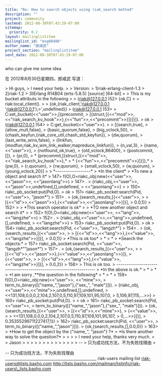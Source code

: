 ```yaml
---
title: "Re: How to search objects using riak_search method"
description: ""
project: community
lastmod: 2012-08-30T07:43:29-07:00
sitemap:
  priority: 0.2
layout: mailinglistitem
mailinglist_id: "msg08406"
author_name: "郎咸武"
project_section: "mailinglistitem"
sent_date: 2012-08-30T07:43:29-07:00
---
```



who can give me some idea

在 2012年8月30日星期四，郎咸武 写道：

&gt; Hi guys,
&gt; I need your help.
&gt;
&gt; Version:
&gt; 1)riak-erlang-client-1.3
&gt; 2)riak-1.2
&gt; 3)Erlang R14B04 (erts-5.8.5) [source] [64-bit]
&gt;
&gt; This is my bucket attributs in the following
&gt;
&gt; (riak@127.0.0.1 )52&gt; {ok,C}
&gt; = riak:local\_client().
&gt;
&gt; {ok,{riak\_client,'riak@127.0.0.1  'riak@127.0.0.1');&gt;',undefined}}
&gt; (riak@127.0.0.1 )53&gt;
&gt; C:set\_bucket(&lt;&lt;"user"&gt;&gt;,[{precommit,
&gt; [{struct,[{&lt;&lt;"mod"&gt;&gt;,&lt;&lt;"riak\_search\_kv\_hook"&gt;&gt;},{&lt;&lt;"fun"&gt;&gt;,&lt;&lt;"precommit"&gt;&gt;}]}]}]).
&gt; ok
&gt; (riak@127.0.0.1 )54&gt;
&gt; C:get\_bucket(&lt;&lt;"user"&gt;&gt;).
&gt;
&gt; [{search,true},
&gt; {allow\_mult,false},
&gt; {basic\_quorum,false},
&gt; {big\_vclock,50},
&gt; {chash\_keyfun,{riak\_core\_util,chash\_std\_keyfun}},
&gt; {dw,quorum},
&gt; {last\_write\_wins,false},
&gt; {linkfun,{modfun,riak\_kv\_wm\_link\_walker,mapreduce\_linkfun}},
&gt; {n\_val,3},
&gt; {name,&lt;&lt;"user"&gt;&gt;},
&gt; {notfound\_ok,true},
&gt; {old\_vclock,86400},
&gt; {postcommit,[]},
&gt; {pr,0},
&gt; \* {precommit,[{struct,[{&lt;&lt;"mod"&gt;&gt;,&lt;&lt;"riak\_search\_kv\_hook"&gt;&gt;},\*
&gt; \* {&lt;&lt;"fun"&gt;&gt;,&lt;&lt;"precommit"&gt;&gt;}]}]},\*
&gt; {pw,0},
&gt; {r,quorum},
&gt; {rw,quorum},
&gt; {small\_vclock,50},
&gt; {w,quorum},
&gt; {young\_vclock,20}]
&gt;
&gt; \*------------------\*
&gt; \*In the client\*
&gt; \*To new a object and search it\*
&gt; 147&gt; f(O),O=riakc\_obj:new(&lt;&lt;"user"&gt;&gt;, &lt;&lt;"jason"&gt;&gt;, &lt;&lt;"jasonlang"&gt;&gt;)
&gt; 147&gt; .
&gt; {riakc\_obj,&lt;&lt;"user"&gt;&gt;,&lt;&lt;"jason"&gt;&gt;,undefined,[],undefined,
&gt; &lt;&lt;"jasonlang"&gt;&gt;}
&gt;
&gt; 150&gt; riakc\_pb\_socket:put(Pid,O).
&gt; ok
&gt; 151&gt; riakc\_pb\_socket:search(Pid, &lt;&lt;"user"&gt;&gt;, "jason\*")
&gt; 151&gt; .
&gt; {ok,{search\_results,[{&lt;&lt;"user"&gt;&gt;,
&gt;
&gt; [{&lt;&lt;"id"&gt;&gt;,&lt;&lt;"jason"&gt;&gt;},{&lt;&lt;"value"&gt;&gt;,&lt;&lt;"jasonlang"&gt;&gt;}]}],
&gt; 0.0,1}}
&gt; 152&gt;
&gt;
&gt; \*This search operator is ok\*
&gt;
&gt; \*TO new another object and search it\*
&gt;
&gt; 152&gt; f(O),O=riakc\_obj:new(&lt;&lt;"user"&gt;&gt;, &lt;&lt;"lang"&gt;&gt;, &lt;&lt;"langzhe"&gt;&gt;)
&gt; 152&gt; .
&gt; {riakc\_obj,&lt;&lt;"user"&gt;&gt;,&lt;&lt;"lang"&gt;&gt;,undefined,[],undefined,
&gt; &lt;&lt;"langzhe"&gt;&gt;}
&gt; 153&gt; riakc\_pb\_socket:put(Pid,O).
&gt; ok
&gt; 154&gt; riakc\_pb\_socket:search(Pid, &lt;&lt;"user"&gt;&gt;, "langzh\*")
&gt; 154&gt; .
&gt; {ok,{search\_results,[{&lt;&lt;"user"&gt;&gt;,
&gt;
&gt; [{&lt;&lt;"id"&gt;&gt;,&lt;&lt;"lang"&gt;&gt;},{&lt;&lt;"value"&gt;&gt;,&lt;&lt;"langzhe"&gt;&gt;}]}],
&gt; 0.0,1}}
&gt; \*This is ok too\*
&gt; \*
&gt; \*
&gt; \*Search the objects:\*
&gt; 157&gt; riakc\_pb\_socket:search(Pid, &lt;&lt;"user"&gt;&gt;, "langzh\*\"\"jason\*")
&gt; 157&gt; .
&gt; {ok,{search\_results,[{&lt;&lt;"user"&gt;&gt;,
&gt;
&gt; [{&lt;&lt;"id"&gt;&gt;,&lt;&lt;"jason"&gt;&gt;},{&lt;&lt;"value"&gt;&gt;,&lt;&lt;"jasonlang"&gt;&gt;}]},
&gt; {&lt;&lt;"user"&gt;&gt;,
&gt;
&gt; [{&lt;&lt;"id"&gt;&gt;,&lt;&lt;"lang"&gt;&gt;},{&lt;&lt;"value"&gt;&gt;,&lt;&lt;"langzhe"&gt;&gt;}]}],
&gt; 0.0,2}}
&gt; 158&gt;
&gt; This is ok too.
&gt; -------------------------------------------------------------------
&gt; \*In the above is ok.\*
&gt; \*
&gt; \*
&gt; \*I am sorry ,\*\*the question in the following\*
&gt; \*
&gt; \*
&gt; 159&gt; f(O),O=riakc\_obj:new(&lt;&lt;"user"&gt;&gt;, &lt;&lt;"mine"&gt;&gt;,
&gt; term\_to\_binary([{"name\_","jason"},{"sex\_", "male"}])).
&gt; {riakc\_obj,&lt;&lt;"user"&gt;&gt;,&lt;&lt;"mine"&gt;&gt;,undefined,[],undefined,
&gt; &lt;&lt;131,108,0,0,0,2,104,2,107,0,5,110,97,109,101,95,107,0,
&gt; 5,106,97,115,...&gt;&gt;}
&gt; 160&gt; riakc\_pb\_socket:put(Pid,O).
&gt;
&gt; ok
&gt; 161&gt; riakc\_pb\_socket:search(Pid, &lt;&lt;"user"&gt;&gt;,
&gt; term\_to\_binary([{"name\_","jason"},{"sex\_", "male"}])).
&gt; {ok,{search\_results,[{&lt;&lt;"user"&gt;&gt;,
&gt; [{&lt;&lt;"id"&gt;&gt;,&lt;&lt;"mine"&gt;&gt;},
&gt; {&lt;&lt;"value"&gt;&gt;,
&gt;
&gt; &lt;&lt;131,108,0,0,0,2,104,2,107,0,5,110,97,109,101,95,107,
&gt; 0,...&gt;&gt;}]}],
&gt; 0.35355299711227417,1}}
&gt; 162&gt; riakc\_pb\_socket:search(Pid, &lt;&lt;"user"&gt;&gt;,
&gt; term\_to\_binary([{"name\_","jason"}])).
&gt; {ok,{search\_results,[],0.0,0}}
&gt; 163&gt;
&gt; \*How to get the object by the {"name\_", "jason"} ?\*
&gt; \*Is there another way to solve the question?\*
&gt;
&gt;
&gt;
&gt; I need your help, thanks very much.
&gt;
&gt; Jason
&gt;
&gt;
&gt;
&gt;
&gt;
&gt;
&gt;
&gt;
&gt;
&gt;
&gt;
&gt;
&gt;
&gt; --
&gt; 只为成功找方法，不为失败找理由
&gt;


-- 
只为成功找方法，不为失败找理由
\_\_\_\_\_\_\_\_\_\_\_\_\_\_\_\_\_\_\_\_\_\_\_\_\_\_\_\_\_\_\_\_\_\_\_\_\_\_\_\_\_\_\_\_\_\_\_
riak-users mailing list
riak-users@lists.basho.com
http://lists.basho.com/mailman/listinfo/riak-users\_lists.basho.com

